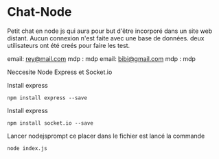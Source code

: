 # Chat-Node

Petit chat en node js qui aura pour but d'être incorporé dans un site web distant.
Aucun connexion n'est faite avec une base de données. deux utilisateurs ont été creés pour faire les test.


email: rey@mail.com mdp : mdp 
email: bibi@gmail.com mdp : mdp


Neccesite Node Express et Socket.io

Install express 
```
npm install express --save
```

Install express 
```
npm install socket.io --save
```

Lancer nodejsprompt ce placer dans le fichier est lancé la commande

```
node index.js
```
